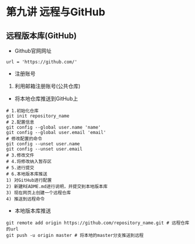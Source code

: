 # 第九讲 远程与GitHub
## 远程版本库(GitHub)
- Github官网网址
```
url = 'https://github.com/'
```
- 注册账号  
1. 利用邮箱注册账号(公共仓库)
- 将本地仓库推送到GitHub上
```
# 1.初始化仓库
git init repository_name
# 2.配置信息 
git config --global user.name 'name'
git config --global user.email 'email'
# 修改配置的命令
git config --unset user.name
git config --unset user.email
# 3.修改文件
# 4.将修改纳入暂存区
# 5.进行提交
# 6.本地版本库推送
1) 对GitHub进行配置
2) 新建README.md进行说明，并提交到本地版本库
3) 现在网页上创建一个远程仓库
4) 推送到远程命令
```
- 本地版本库推送
```
git remote add origin https://github.com/repository_name.git # 远程仓库的url
git push -u origin master # 将本地的master分支推送到远程
```

